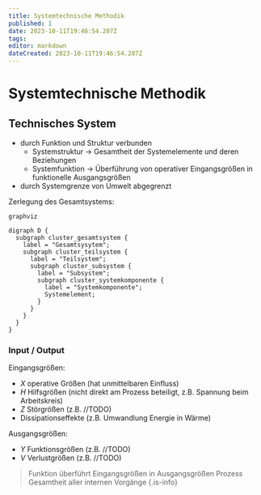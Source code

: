 ```yaml
---
title: Systemtechnische Methodik
published: 1
date: 2023-10-11T19:46:54.207Z
tags: 
editor: markdown
dateCreated: 2023-10-11T19:46:54.207Z
---
```


# Systemtechnische Methodik

## Technisches System

- durch Funktion und Struktur verbunden
  - Systemstruktur -> Gesamtheit der Systemelemente und deren Beziehungen
  - Systemfunktion -> Überführung von operativer Eingangsgrößen in funktionelle Ausgangsgrößen
- durch Systemgrenze von Umwelt abgegrenzt

Zerlegung des Gesamtsystems:

```kroki
graphviz

digraph D {
  subgraph cluster_gesamtsystem {
    label = "Gesamtsysytem";
    subgraph cluster_teilsystem {
      label = "Teilsystem";
      subgraph cluster_subsystem {
        label = "Subsystem";
        subgraph cluster_systemkomponente {
          label = "Systemkomponente";
          Systemelement;          
        }
      }
    }
  }
}
```

### Input / Output

Eingangsgrößen:

- $X$ operative Größen (hat unmittelbaren Einfluss)
- $H$ Hilfsgrößen (nicht direkt am Prozess beteiligt, z.B. Spannung beim Arbeitskreis)
- $Z$ Störgrößen (z.B. //TODO)
- Dissipationseffekte (z.B. Umwandlung Energie in Wärme)

Ausgangsgrößen:

- $Y$ Funktionsgrößen (z.B. //TODO)
- $V$ Verlustgrößen (z.B. //TODO)
<!-- Seite 47 im Skript -->

> Funktion überführt Eingangsgrößen in Ausgangsgrößen
> Prozess Gesamtheit aller internen Vorgänge
{.is-info}
